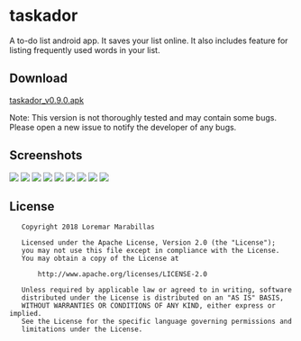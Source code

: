 # taskador
A to-do list android app. It saves your list online. It also includes feature for listing frequently used words in your list.

## Download
[taskador_v0.9.0.apk](https://github.com/hikikomoriphoenix/taskador/releases/download/v0.9.0/taskador_v0.9.0.apk)

Note: This version is not thoroughly tested and may contain some bugs. Please open a new issue to notify the developer of any bugs.

## Screenshots
<img src="https://lh3.googleusercontent.com/0u2k2CtOz8VLvk2P-Md58VEisAbFpeJHLBXJav4CZM-r5LaoSlv-UdT0WaH01ahPZcjSSl8wdPr5UfsLWbSQaQh86pxt92MbZXV0vSupZWGvrylrD_g801tIjSz8H6sJjv-stiNEOarGJbbwFo1Rn-5RzyKPznGnytY7DBaQTnmu4628yrM1I2EEMjNcBt_0_iKfPr9cHMuPhp7fFnathrdysNmPxHFU8sbrFpNq7gKPUBSSkjbEc_4qXuSaCkgdQwHmJTrPEYhnXFVzpwywcCQxYoynPiHqMon6WGbUyytviuL0kQCU1ZQkg5iwneFlZjTJAKPfQTdpIwJtdFTLyWTiqXwj9I_wPBvjBqaH8GhBOk_7eXX_2hH_2_--l9ZNscMjnVKzuXdcWFyH8GsjdtG5Y49WgqdnWFRdTJADR9qMZLzCCamHAm2RvN0lZrBovKY1rzHvXl7BT9oGtc-Kk9lbFmDIHpGAN-K9yvC_IfojPQjoYjgyVQqOIyqQQE2FBXiYEdZsm5-VslgNGHDPwcO4P5awV5KxQaWOloo9i4yn87bmk5dR8VeIjwu-bSPJ3YffhK6RNndvmSwOOlKhx3-e1qo06XWtE_8WUIhom6lp6HjAdyYyaZWraUjwYxsxojioeBMDsMj3hey83nhb4_U=w216-h384-no"> <img src="https://lh3.googleusercontent.com/y3SbtPtDmQhBm61Akk3085b-ZRdiwxmSSx8DA3NO5NUIRLu_r61KNYp5RQUJj_jA2mfIG70XZeRrScbfewWvmCp5aG2FlVXfzTdchzO_P9XSMQFl9Ssr66Wtj0roo5Av_yrh1QgUvTL0EtGzy8nz-TGoueFgH1mI_bPbPfLUMC1y7RCOj2bvti5P0cEhdlY7ZXK8Y4x1NdyD3bacnul5dXnzDjtqbLw6pl9Ogai39yNHyW7GTfYUrFPNEpdkO5Bs522F_ZccoWGd681hTCMUsV0oL5s4Ojsg5XaRuX-vNAIRPqlC16hhIkoJ7WYRCHkiQuy_aRaMwM4TRsJzPPlqyV-y8S3Kq-eYeuPFw72GYTQgeOrhHKwDVL1UPUKuKQQi_kCBQgTtgAB1vqcvkhjeD8NZ2Kb5AsMt8-MeV9vSEkihehzdHYOoiAPkng-6RwJmnPDmTNen4ohaSNqHVRxq5wqZnxj3FvZv0YFkDAcVptIvPnYtXqcPxPyb_h4pfhEIDfliB7xSw7MXUE59hznm9zCgOWTTizJ3MuqlXF8hk_u2icSCwufztiMBnK8MXpPje9GKX9ODTRTfDcLevZIaBDbRW14vscacYUcIXERnqeFzPzepy72QaPIRzMqjzJ2mOV5uNy4RCVJkYF_c7LNetgE=w216-h384-no">
<img src="https://lh3.googleusercontent.com/IAuEWr7BPtrtgReqfBtZX4dwHMh00hk6HS5w3cB1Z-9LgTuxfT78mduyhFdDzVDHMpl2Lyuy5E0TFfGoBRkLT1ydP5LamCynttqJtgMI1po6bZuFMH0m1_y055TaW8lHYWGjZU23UEYQBfuR7URkEK0X_MTqVo-zelYSBMI3p4Vn5DCdFcFymvDe7fbJijUbVwvMITcNpyLijJQYMiHFUUoDDs4M8i6L58ZZ9zEAoMvKa4g08nizpynvRT3chUm_1REVNInrwCGg2DeAj3a9bS_BCXdHyXIOtxlVlyKlaRFpFwelgyrZQO1SQ2MCvKSOZCLidavgbQEipGidPed4M0Od7PFd-1j99QGXuDXFKuq7mZORa5HjScGmsJGuLfEtHGirFZD0vYwE7cDRH22F-J5lvCGJndM8Ezm1Pl1CNGKc1gayzIbnMet88GhBnZexZpG2YUx6E66HZIAZDEqsFXeJla4euhE8q10Z09F1A0plG7qLKza12Pas_Y_dYjxxjkdmK_CaDAwCTcjh9LKYk9bjqTc95QqzrVzbPBdru85zyOfD4icYNtR2H63sVYR7XkNEdC4P3vM2xp_uT53rVDYDZ54qzaNqChRjCYDND3XUPaKkKJhW8Xx93_Xbn5hDiO9DRW9uoKR0L0-7wwxOBO0=w216-h384-no"> <img src="https://lh3.googleusercontent.com/fzBoQQf31sAjirTVKrX-NG0noupp5gEzAM4JRFJyQB_lOUQ5nDQzKNL7IonaCfETVftKkyJE14hRLmaHk84qmV1Ou7mCHlmYctlZ3OB8SyoIRwbkOHNZXuCQPPsPgp_Tfr2oRVvgskF4oVKWUkF7l1I4rTH7vur4VT3_BoieQQl1UuM5BSQGFiuD8y0Hjr5tO38puaTcW9RefKxhEwq05hLsHaERiYdYj6BVnEqBXFYZzmtOVUDPoI2jx-D58RH4d-iEh9dhoCXbcG-vkxZ-Uk1eSi6nW8Dy31ln5VbnhtEUNnY8ggS6mDJ1Z2d0Zo78OFY1TWy1YRbzw4LZXXpxPbpWV8_f9pBYBL3GAT8z47aaxLg4Skmodigr_tT8tnUcnrRRlzY_p1pooOWdZVHNqRspFTdUQCyIIRM6ak8J8TJJ4Hfu5sZWCJa_PvxYjISi-w1Qvo6R4PY05iaaoJMA5rs5Cve-o6J0saNxzlb_DL1m6ecK_hiAG7NTfNITtfoLenmtKoqrCBfiSEezwpee5IQ73TJVIbkIq240wLVpEB9xczaLGBzietzyN6yN2uj-495H8-p3Lh0ij1vYhcO52q8SWN0QOj8ceVynBv2NDsspaepx32fEB7DsPbias4xQED7fdtiiDDD3e4HDS1ttzfM=w216-h384-no"> <img src="https://lh3.googleusercontent.com/OWGibjxIVtqOu1ClMB8UEx-61fIFcZzODLt2YtN5D7YC4obHRQYywhncUIfMwe3X8G7eCcRMgVgKoDZK0mFk8c9MiOUCiuhVBD588lYRSqMJNcHWiaL5R0PapF4xBfnWs5uFvoIu1Sj-DIKvI-c4n0erROyWkBEm3e5Tisxx0zQgcjb9yb18iMp-BpDmIxt68Ov82WmkIZuyZXNiAOw5INnhJBbfqrEi6uXYOMN6VcNZZDC250r9ak5RSzsi76zoVxiJ3Wsac5KXFbbDMl1r6zBmfaHhAK6Ib2FdIVqwUd37xw11RPPuAjU1vQUHvYoTzG8pnBLRMpcXBUFqiex0KEg-wx1EDvzD7Z2jCxGQ7z6jEUJI7v0Q_jPyGSXN-aGE7UU-U5Q9ohsSRXAwXtQGXlkH-qhZw1dcs_sFmn9Qs4kEujBT3uL7G12_pbyX1fIPbiz-IgEyV2U3Y6W281f96hFCTgvZr99Tk-zBOkze2sJSpimil82oPdF9fJPLbFEYTSz5dfcxOwUk4Vhf3Gjz1R1Q4G4TuZx34IuIyIgk7FtOrbfpO5ZyzlM5RDxttJjyQn0S20dlz1Mc6BByrBnud4auwWgTu1yM13i1MotIDfzHMqTUAdaLR50XgDSf_YLI8tBvZ_H6VMaxPvdqQhyrUy4=w216-h384-no"> <img src="https://lh3.googleusercontent.com/kFWSKgGehYr5pd8Wxsrx_2BnhNXAFE3LrizHQTzawuGjNRbgi-9_mETR3UjU85mQk4CISx_Sjz9yzfQlrKLi0JjvwH1twby9Fd3wFwdFJBdeY-D_NSwuGmHEUYOBtJ46O8BZLVuTNbFjx9Yb_GReV0aZof6NnA2DaN_0PG7tvWU1-4WlFL821ezo1kM5u2zNiGI0vvsoJmjIbg0UbHYqgydUSd_1tJ1EqSGurpEhrHKLmBokczTkoFYEQhM_92Wwbw7QQSZ274gXnBLyi_7_OX44-AiRTrOZV8QeM1jEG8YRk6BMT1-eyIUAOyIPZ1Xo-kuY_gWTY8LB83D-PPQWV9t3gdGZakAQhWnI7pPYKCYCtkXnnHbuG7_n3LRJlX1F1HEFUyfk5Nx7Rwo-lEN-K7c16mJ1trGqO0Bw_KjWJyrZlJmGh4qNxHtsyIYbxy6xjGGvjXHg9nWSSyv29dDwAUn2zPxgII5B5jSFdWIrBMix9vTE10BSEY2jYG4jCeZbC8hzT1HRfZaoxgpWnoYNfdQAFGbRMJ9BtPG7xNSlRX3xBvSVRo6989CXTH5Ij9gjA2dxy4nH8F1jKuvhD6kzQHhNU9og2YKtQk6PKZDY-wVjF-wa4wnnHk-BiH08Uhoh_wo7mW-TaJpa7eSVvq9xK5k=w216-h384-no"> <img src="https://lh3.googleusercontent.com/AVd0nq7H1joo_b5jFiQMNyQt37eUHn6qMpHFG05O2vyQpyAF95ImXiyFEbS65ISKmv1id16lH_10-vQRlBOPbOwOZTGe7Og8wu58whnlEnwblu-dCcoHakRQ5eCQt2-qU_rco7WHvCbkSUTmeiu4VlBs2zFhQYjkxj2v_TEDV-DonKR78072d3WVcapytqRD8H5KnSOTAIqm5tvThTuwhjDT777gJYPF--1dvOpHZwlGUnFonB33Jjd3fAb1DzsOiiSVIeqphKyX9EXu38qCT_RDM0Z2ApMjETLZCg2sBXsC5-CWU2lJziL-1tCVtPoLNu-iRj0i9RdmHgpwVmrHVErzQBjMSYgj9OR1TjHRF_BlXbbm95OmFA5Iu0qw6SRFBicn9unpAi8QswnHiG2x7ywgAFr1g-Uy56XYuWYkNwEjvnT2MI4ZbY7o9Hi8lb7lSWq5xURbEBn49mCYVSnfgiFPccRzIp-6aNWzv2YYqUqiEy1TsoxXWLhcERbTxaS9OSMdutwc3p_bL8cgYXFmbQnh2M2B2ok8rPpRdHSVvmL0-ZoJKskNpLefq3FluebCnhdhDR5PJH5yNZpCnNw8qG43Y7Omqv1dQWjN3rBPs7WT8zCcLZ7iySN0fBOkbQ5DIacGFE-nN10FME5iascTJRw=w216-h384-no"> <img src="https://lh3.googleusercontent.com/kmcSnSdfKuTEYA0WfEPNCa9o9RJ-V8t646EH5CS-rElAA_1JaNwKg5210OsRhLo_B_uBcrhopbdW57ZPGC8wDJhabvO_R8tuBq7uqNIll2ZTTxqKS4-gfWFmGHREh2V4p7KOTfaFWbMC-IaK38vQqpLkVS1sF__GL4xuf53w_IOh58Z3dSeXQvfvWvM3Df1TLafg8hh9c_-jZHIZy4pM4FGy82kk20-PIEJN9LEIzQl1405cByWhV0O11bPSEq_4XGX11gjA2eVrfKpvDwsNEBX_lhy_h8TUfw1rkf7hihQYbP-aaX_YiOfnL2NWz1Jog-McvomwTpScp_thj5SBRBUmdwW4IDSP0NA4xadWmvq-ZGSDuVz1Q_7DK2wHbPsgnBvXMLmoOikhv6XsaY_hjKCaQWON0u5BfblwpFiswwlH9aIhIL0GZSScnWO8TRAoRCs8fBm74Cgcyx1kE8k8sklzjDLpk1ojVvnWQNPxIbZmdHkmfeyCURis6F8XifJMBBRBvvzcnkHGnxjAGD6D6hKi-Ss1hXuPe4YHr_Hatc3QcQ0hB_8tmZBm92pSLWwS5tSxHUsXTa1htPmt6kmLaX-tCXSTvvxx1L-cdcjBa0riFxnUIi_ezo_X_Y8-CPWM4wNJpiofZBvga4fDC6A3mjA=w216-h384-no"> <img src="https://lh3.googleusercontent.com/yjP4T5EcPof9JeGdcWxLwlGlAzfeYYIq341KeP2FjMRfBmrYdeNFMD4qBpE9GokSwmStGOIadadw01Se0VW4KTzqNHBJadCeefb7l7eFYfo8n6kKeyln8nLDNkWiyZaOAgcmYQwRCLOPNd529ACepLdBWYKO8i8f5vua5B4Qx-W1-UTbyNTuPBymb1UCNlLsYtopKPjqlbDJEWqDWPxBdF5ea850xS1TPe8Kkw0oOpPp57ooep-v4FBmKJYiKLj5KhKJ0BihId8OwdSElBEPINKelCxlo8jdz82pjXjLp6_bQpWgKxhk4UeIwAMNb2R8lkYD4QwCxCf00NK8gIFAKTYV72-zsV-7EBcjKo4kgA1k6GqEs8b32BX4BZzW6yauoDATKDk0lrF8gT_lnE9M9RGQ6b0BslpzIohg4wunrJyojpgsN5as-NhRdKwygA7HkS9Uh_IhAhbLxVKFqiIH_vCa21ilDka23XMYcb0sCWmLdC1dbYIwOwWEovUbF-TbAa1HoOqDkUW_vWGp1fBCTzCQSWjo6cGFX-cQ9JfUhv77NRm2t7sajR9R2X2fJaLIVGmY-qD7yuTxn6QZVu_09z0lDklj_fdYa535rYZiTvdCME_Hrfc1nD-cbcgbNvFUp5i4p18BCk3L_HJRi9iLWnE=w216-h384-no">

## License
```
   Copyright 2018 Loremar Marabillas

   Licensed under the Apache License, Version 2.0 (the "License");
   you may not use this file except in compliance with the License.
   You may obtain a copy of the License at

       http://www.apache.org/licenses/LICENSE-2.0

   Unless required by applicable law or agreed to in writing, software
   distributed under the License is distributed on an "AS IS" BASIS,
   WITHOUT WARRANTIES OR CONDITIONS OF ANY KIND, either express or implied.
   See the License for the specific language governing permissions and
   limitations under the License.
